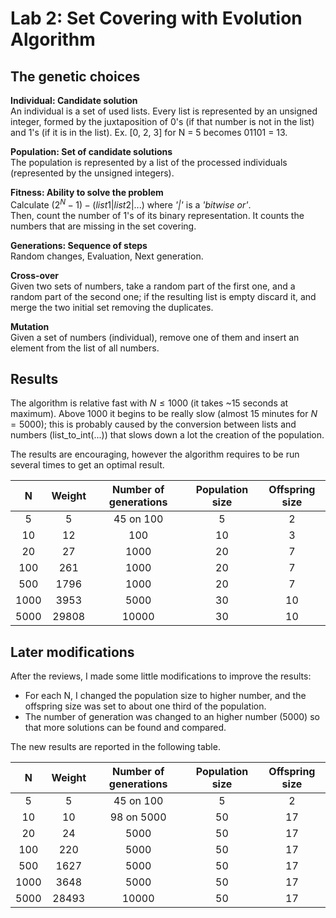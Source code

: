 # Lab 2: Set Covering with Evolution Algorithm

## The genetic choices

<b>Individual: Candidate solution</b><br>
An individual is a set of used lists. Every list is represented by an unsigned integer, formed by the juxtaposition of 0's (if that number is not in the list) and 1's (if it is in the list). Ex. [0, 2, 3] for N = 5 becomes 01101 = 13.

<b>Population: Set of candidate solutions</b><br>
The population is represented by a list of the processed individuals (represented by the unsigned integers).

<b>Fitness: Ability to solve the problem</b><br>
Calculate $(2^N - 1) - (list1 | list2 | ...)$ where <i>'|'</i> is a <i>'bitwise or'</i>.<br>
Then, count the number of 1's of its binary representation.
It counts the numbers that are missing in the set covering.

<b>Generations: Sequence of steps</b><br>
Random changes, Evaluation, Next generation.

<b>Cross-over</b><br>
Given two sets of numbers, take a random part of the first one, and a random part of the second one; if the resulting list is empty discard it, and merge the two initial set removing the duplicates.

<b>Mutation</b><br>
Given a set of numbers (individual), remove one of them and insert an element from the list of all numbers.

## Results

The algorithm is relative fast with $N≤1000$ (it takes ~15 seconds at maximum).
Above 1000 it begins to be really slow (almost 15 minutes for $N = 5000$); this is probably caused by the conversion between lists and numbers (list_to_int(...)) that slows down a lot the creation of the population.

The results are encouraging, however the algorithm requires to be run several times to get an optimal result.

| N     | Weight | Number of generations | Population size | Offspring size |
| :---: | :----: | :-------------------: | :-------------: | :-------------:|
| 5     | 5      | 45 on 100             | 5               | 2              |
| 10    | 12     | 100                   | 10              | 3              |
| 20    | 27     | 1000                  | 20              | 7              |
| 100   | 261    | 1000                  | 20              | 7              |
| 500   | 1796   | 1000                  | 20              | 7              |
| 1000  | 3953   | 5000                  | 30              | 10             |
| 5000  | 29808  | 10000                 | 30              | 10             |

## Later modifications

After the reviews, I made some little modifications to improve the results:
- For each N, I changed the population size to higher number, and the offspring size was set to about one third of the population.
- The number of generation was changed to an higher number (5000) so that more solutions can be found and compared.

The new results are reported in the following table.

| N     | Weight | Number of generations | Population size | Offspring size |
| :---: | :----: | :-------------------: | :-------------: | :-------------:|
| 5     | 5      | 45 on 100             | 5               | 2              |
| 10    | 10     | 98 on 5000            | 50              | 17             |
| 20    | 24     | 5000                  | 50              | 17             |
| 100   | 220    | 5000                  | 50              | 17             |
| 500   | 1627   | 5000                  | 50              | 17             |
| 1000  | 3648   | 5000                  | 50              | 17             |
| 5000  | 28493  | 10000                 | 50              | 17             |
